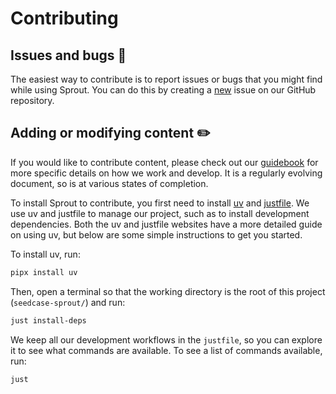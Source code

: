 # Contributing

## Issues and bugs :bug:

The easiest way to contribute is to report issues or bugs that you might
find while using Sprout. You can do this by creating a
[new](https://github.com/seedcase-project/seedcase-sprout/issues/new/choose)
issue on our GitHub repository.

## Adding or modifying content :pencil2:

If you would like to contribute content, please check out our
[guidebook](https://guidebook.seedcase-project.org/) for more specific
details on how we work and develop. It is a regularly evolving document,
so is at various states of completion.

To install Sprout to contribute, you first need to install
[uv](https://docs.astral.sh/uv/) and
[justfile](https://just.systems/man/en/packages.html). We use uv and
justfile to manage our project, such as to install development
dependencies. Both the uv and justfile websites have a more detailed guide on
using uv, but below are some simple instructions to get you started.

To install uv, run:

``` bash
pipx install uv
```

Then, open a terminal so that the working directory is the root of this
project (`seedcase-sprout/`) and run:

``` bash
just install-deps
```

We keep all our development workflows in the `justfile`, so you can
explore it to see what commands are available. To see a list of commands
available, run:

``` bash
just
```
